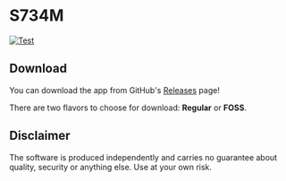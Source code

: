 # S734M

[![Test](https://github.com/s734m/s734m/actions/workflows/test.yml/badge.svg)](https://github.com/s734m/s734m/actions)

## Download

You can download the app from GitHub's [Releases](https://github.com/s734m/s734m/releases/latest) page! 

There are two flavors to choose for download: **Regular** or **FOSS**. 

## Disclaimer

The software is produced independently and carries no guarantee about quality, security or anything else. Use at your own risk.
